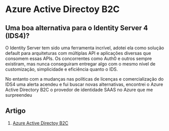 # Azure Active Directoy B2C
## Uma boa alternativa para o Identity Server 4 (IDS4)?
O Identity Server tem sido uma ferramenta incrível, adotei ela como solução default para arquiteturas com múltiplas API e aplicações diversas que consomem essas APIs. Os concorrentes como Auth0 e outros sempre existiram, mas nunca conseguiram entregar algo com o mesmo nível de customização, simplicidade e eficiência quanto o IDS.

No entanto com a mudanças nas políticas de licenças e comercialização do IDS4 uma alerta acendeu e fui buscar novas alternativas, encontrei o Azure Active Directory B2C o provedor de identidade SAAS no Azure que me surpreendeu


## Artigo

1. [Azure Active Directoy B2C](https://wilsonsantosnet.medium.com/azure-active-directoy-b2c-79c29003ce19)



